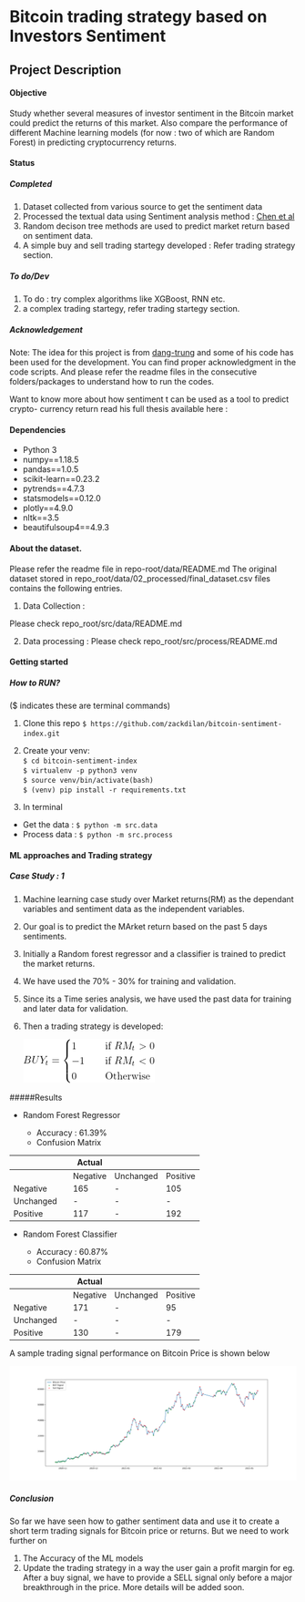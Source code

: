 # Bitcoin trading strategy based on Investors Sentiment

## Project Description

#### Objective
Study whether several measures of investor sentiment in the Bitcoin market
could predict the returns of this market. Also compare the performance of different Machine learning
models (for now : two of which are Random Forest) in predicting cryptocurrency returns.

#### Status
##### Completed
1. Dataset collected from various source to get the sentiment data
2. Processed the  textual data using Sentiment analysis method : [Chen et al](https://papers.ssrn.com/sol3/papers.cfm?abstract_id=3398423)
3. Random decison tree methods are used to predict market return based on sentiment data.
4. A simple buy and sell trading startegy developed : Refer trading strategy section.
##### To do/Dev
1. To do : try complex algorithms like XGBoost, RNN etc. 
2. a complex trading startegy, refer trading startegy section.

##### Acknowledgement
Note: The idea for this project is from [dang-trung](https://github.com/dang-trung/crypto-sentiment-index) and some of his code has been used for 
the development. You can find proper acknowledgment in the code scripts. And please refer the readme files in the 
consecutive folders/packages to understand how to run the codes.

Want to know more about how sentiment t can be used as a tool to predict  crypto-
currency return read his full thesis available here : 

#### Dependencies
- Python 3
- numpy==1.18.5
- pandas==1.0.5
- scikit-learn==0.23.2
- pytrends==4.7.3
- statsmodels==0.12.0
- plotly==4.9.0
- nltk==3.5
- beautifulsoup4==4.9.3


#### About the dataset.

Please refer the readme file in repo-root/data/README.md
The original dataset stored in repo_root/data/02_processed/final_dataset.csv files contains the following entries.

1. Data Collection : 

Please check repo_root/src/data/README.md

2. Data processing : 
Please check repo_root/src/process/README.md


#### Getting started

##### How to RUN?

($ indicates these are terminal commands)
1. Clone this repo `$ https://github.com/zackdilan/bitcoin-sentiment-index.git`

2. Create your venv:  
    `$ cd bitcoin-sentiment-index`  
    `$ virtualenv -p python3 venv`  
    `$ source venv/bin/activate(bash)`  
    `$ (venv) pip install -r requirements.txt`
    
3. In terminal  
- Get the data : `$ python -m src.data`  
- Process data : `$ python -m src.process`


#### ML approaches and Trading strategy
##### Case Study : 1

1. Machine learning case study over Market returns(RM) as the dependant variables 
and sentiment data as the independent variables.
2. Our goal is to predict the MArket return based on the past 5 days sentiments.
3. Initially a Random forest regressor and a classifier is trained to predict the market returns.
4. We have used the 70% - 30% for training and validation.
5. Since its a Time series analysis, we have used the past data for training and later data
for validation.

6. Then a trading strategy is developed: 

      ![title](docs/images/trading_starteg_1.png)

#####Results
* Random Forest Regressor    

    * Accuracy : 61.39%
    * Confusion  Matrix
    
    
|   |   |Actual   |   |   |
|---|---|---|---|---|
|   |   |Negative   | Unchanged  |  Positive |
| Negative  |   | 165  |  - | 105  |
|  Unchanged |   |  - |  - |   -|
| Positive  |   | 117  | -  | 192  |    

* Random Forest Classifier    

    * Accuracy : 60.87%
    * Confusion  Matrix
    
    
|   |   |Actual   |   |   |
|---|---|---|---|---|
|   |   |Negative   | Unchanged  |  Positive |
| Negative  |   |  171 |  - |   95|
|  Unchanged |   | -  |   -|  - |
| Positive  |   |  130 | -  | 179  |

A sample trading signal performance on Bitcoin Price is shown below    

  ![title](docs/images/BitcoinPriceVsSignals.png)
  
##### Conclusion

So far we have seen how to gather sentiment data and use it to create a short term trading signals
for Bitcoin price or returns. But we need to work further on
1. The Accuracy of the ML models
2. Update the trading strategy in a way the user gain a profit margin for eg. After a buy signal, we have to provide a SELL
signal only before a major breakthrough in the price. More details will be added soon.


